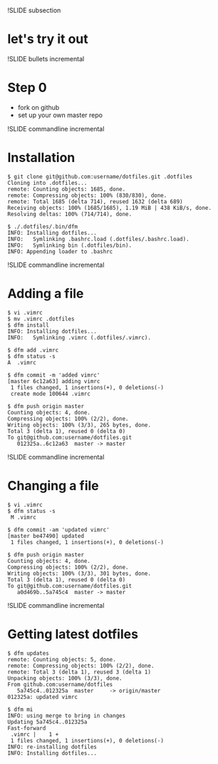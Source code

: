 !SLIDE subsection
# let's try it out #

!SLIDE bullets incremental

# Step 0

* fork on github
* set up your own master repo

!SLIDE commandline incremental

# Installation

    $ git clone git@github.com:username/dotfiles.git .dotfiles
    Cloning into .dotfiles...
    remote: Counting objects: 1685, done.
    remote: Compressing objects: 100% (830/830), done.
    remote: Total 1685 (delta 714), reused 1632 (delta 689)
    Receiving objects: 100% (1685/1685), 1.19 MiB | 438 KiB/s, done.
    Resolving deltas: 100% (714/714), done.

    $ ./.dotfiles/.bin/dfm
    INFO: Installing dotfiles...
    INFO:   Symlinking .bashrc.load (.dotfiles/.bashrc.load).
    INFO:   Symlinking bin (.dotfiles/bin).
    INFO: Appending loader to .bashrc

!SLIDE commandline incremental

# Adding a file

    $ vi .vimrc
    $ mv .vimrc .dotfiles
    $ dfm install
    INFO: Installing dotfiles...
    INFO:   Symlinking .vimrc (.dotfiles/.vimrc).

    $ dfm add .vimrc
    $ dfm status -s
    A  .vimrc

    $ dfm commit -m 'added vimrc'
    [master 6c12a63] adding vimrc
     1 files changed, 1 insertions(+), 0 deletions(-)
     create mode 100644 .vimrc

    $ dfm push origin master
    Counting objects: 4, done.
    Compressing objects: 100% (2/2), done.
    Writing objects: 100% (3/3), 265 bytes, done.
    Total 3 (delta 1), reused 0 (delta 0)
    To git@github.com:username/dotfiles.git
       012325a..6c12a63  master -> master

!SLIDE commandline incremental

# Changing a file

    $ vi .vimrc
    $ dfm status -s
     M .vimrc

    $ dfm commit -am 'updated vimrc'
    [master be47490] updated
     1 files changed, 1 insertions(+), 0 deletions(-)

    $ dfm push origin master
    Counting objects: 4, done.
    Compressing objects: 100% (2/2), done.
    Writing objects: 100% (3/3), 301 bytes, done.
    Total 3 (delta 1), reused 0 (delta 0)
    To git@github.com:username/dotfiles.git
       a0d469b..5a745c4  master -> master

!SLIDE commandline incremental

# Getting latest dotfiles

    $ dfm updates
    remote: Counting objects: 5, done.
    remote: Compressing objects: 100% (2/2), done.
    remote: Total 3 (delta 1), reused 3 (delta 1)
    Unpacking objects: 100% (3/3), done.
    From github.com:username/dotfiles
       5a745c4..012325a  master     -> origin/master
    012325a: updated vimrc

    $ dfm mi
    INFO: using merge to bring in changes
    Updating 5a745c4..012325a
    Fast-forward
     .vimrc |    1 +
     1 files changed, 1 insertions(+), 0 deletions(-)
    INFO: re-installing dotfiles
    INFO: Installing dotfiles...
